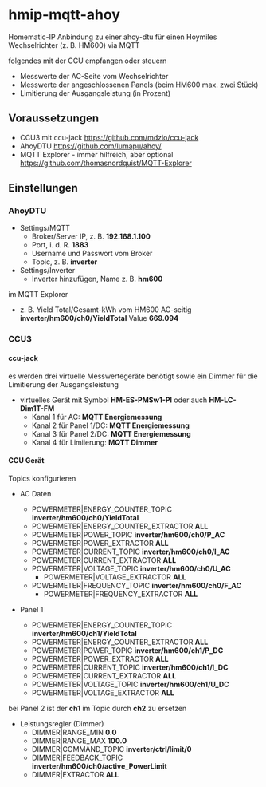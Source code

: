 # hmip-mqtt-ahoy

Homematic-IP Anbindung zu einer ahoy-dtu für einen Hoymiles Wechselrichter (z. B. HM600) via MQTT

folgendes mit der CCU empfangen oder steuern

* Messwerte der AC-Seite vom Wechselrichter
* Messwerte der angeschlossenen Panels (beim HM600 max. zwei Stück)
* Limitierung der Ausgangsleistung (in Prozent)


## Voraussetzungen

* CCU3 mit ccu-jack https://github.com/mdzio/ccu-jack
* AhoyDTU https://github.com/lumapu/ahoy/
* MQTT Explorer - immer hilfreich, aber optional https://github.com/thomasnordquist/MQTT-Explorer

## Einstellungen

### AhoyDTU

* Settings/MQTT
  * Broker/Server IP, z. B. __192.168.1.100__
  * Port, i. d. R. __1883__
  * Username und Passwort vom Broker
  * Topic, z. B. __inverter__
* Settings/Inverter
  *  Inverter hinzufügen, Name z. B. __hm600__
 
im MQTT Explorer

* z. B. Yield Total/Gesamt-kWh vom HM600 AC-seitig __inverter/hm600/ch0/YieldTotal__ Value __669.094__

### CCU3

#### ccu-jack

es werden drei virtuelle Messwertegeräte benötigt sowie ein Dimmer für die Limitierung der Ausgangsleistung

* virtuelles Gerät mit Symbol  __HM-ES-PMSw1-Pl__ oder auch __HM-LC-Dim1T-FM__
  * Kanal 1 für AC: __MQTT Energiemessung__
  * Kanal 2 für Panel 1/DC: __MQTT Energiemessung__
  * Kanal 3 für Panel 2/DC: __MQTT Energiemessung__
  * Kanal 4 für Limiierung: __MQTT Dimmer__

#### CCU Gerät

Topics konfigurieren

* AC Daten 
  * POWERMETER|ENERGY_COUNTER_TOPIC	__inverter/hm600/ch0/YieldTotal__
  * POWERMETER|ENERGY_COUNTER_EXTRACTOR	__ALL__
  * POWERMETER|POWER_TOPIC	__inverter/hm600/ch0/P_AC__
  * POWERMETER|POWER_EXTRACTOR	__ALL__
  * POWERMETER|CURRENT_TOPIC	__inverter/hm600/ch0/I_AC__
  * POWERMETER|CURRENT_EXTRACTOR	__ALL__
  * POWERMETER|VOLTAGE_TOPIC	__inverter/hm600/ch0/U_AC__
 	* POWERMETER|VOLTAGE_EXTRACTOR	__ALL__
  * POWERMETER|FREQUENCY_TOPIC	__inverter/hm600/ch0/F_AC__
 	* POWERMETER|FREQUENCY_EXTRACTOR	__ALL__
 
* Panel 1
  * POWERMETER|ENERGY_COUNTER_TOPIC	__inverter/hm600/ch1/YieldTotal__
  * POWERMETER|ENERGY_COUNTER_EXTRACTOR	__ALL__
  * POWERMETER|POWER_TOPIC	__inverter/hm600/ch1/P_DC__
  * POWERMETER|POWER_EXTRACTOR	__ALL__
  * POWERMETER|CURRENT_TOPIC	__inverter/hm600/ch1/I_DC__
  * POWERMETER|CURRENT_EXTRACTOR	__ALL__
  * POWERMETER|VOLTAGE_TOPIC	__inverter/hm600/ch1/U_DC__
  * POWERMETER|VOLTAGE_EXTRACTOR	__ALL__

bei Panel 2 ist der __ch1__ im Topic durch __ch2__ zu ersetzen

* Leistungsregler (Dimmer)
  * DIMMER|RANGE_MIN	__0.0__
  * DIMMER|RANGE_MAX	__100.0__
  * DIMMER|COMMAND_TOPIC	__inverter/ctrl/limit/0__
  * DIMMER|FEEDBACK_TOPIC	__inverter/hm600/ch0/active_PowerLimit__
  * DIMMER|EXTRACTOR	__ALL__
 

 	 	 




